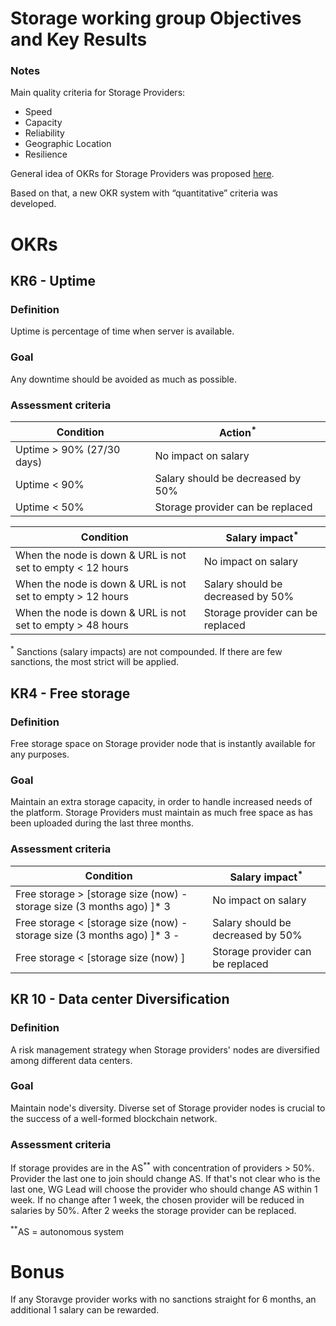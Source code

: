# Storage working group Objectives and Key Results

### Notes 

Main quality criteria for Storage Providers:
- Speed
- Capacity
- Reliability
- Geographic Location
- Resilience

General idea of OKRs for Storage Providers was proposed [here](https://github.com/Joystream/community-repo/blob/master/governance/Storage_WG_OKR.md).

Based on that, a new OKR system with “quantitative” criteria was developed. 

# OKRs

## KR6 - Uptime

### Definition

Uptime is percentage of time when server is available.

### Goal 

Any downtime should be avoided as much as possible.

### Assessment criteria

| Condition          | Action<sup>*</sup>                            |
| ------------------ | --------------------------------------------- |
| Uptime > 90% (27/30 days)  | No impact on salary                     |
| Uptime < 90%               | Salary should be decreased by 50%       |
| Uptime < 50%               | Storage provider can be replaced        |


| Condition                                                   | Salary impact<sup>*</sup>              |
| ----------------------------------------------------------- | -------------------------------------- |
| When the node is down & URL is not set to empty < 12 hours  | No impact on salary                    |
| When the node is down & URL is not set to empty > 12 hours  | Salary should be decreased by 50%      |
| When the node is down & URL is not set to empty > 48 hours  | Storage provider can be replaced     |

<sup>*</sup> Sanctions (salary impacts) are not compounded. If there are few sanctions, the most strict will be applied.

## KR4 - Free storage

### Definition

Free storage space on Storage provider node that is instantly available for any purposes.

### Goal 

Maintain an extra storage capacity, in order to handle increased needs of the platform.
Storage Providers must maintain as much free space as has been uploaded during the last three months.

### Assessment criteria

| Condition                                                                        | Salary impact<sup>*</sup>              |
| ------------------------------------------------------------------------------- | -------------------------------------- |
| Free storage > [storage size (now) - storage size (3 months ago) ]* 3           | No impact on salary                    |
| Free storage < [storage size (now) - storage size (3 months ago) ]* 3 -         | Salary should be decreased by 50%      |
| Free storage < [storage size (now) ]   |  Storage provider can be replaced     |                                        |
 

## KR 10 - Data center Diversification 

### Definition

A risk management strategy when Storage providers' nodes are diversified among different data centers.

### Goal 

Maintain node's diversity. Diverse set of Storage provider nodes is crucial to the success of a well-formed blockchain network.


### Assessment criteria

If storage provides are in the AS<sup>**</sup> with concentration of providers > 50%. Provider the last one to join should change AS. If that's not clear who is the last one, WG Lead will choose the provider who should change AS within 1 week. If no change after 1 week, the chosen provider will be reduced in salaries by 50%. After 2 weeks the storage provider can be replaced.  

<sup>**</sup>AS = autonomous system

# Bonus

If any Storavge provider works with no sanctions straight for 6 months, an additional 1 salary can be rewarded.
